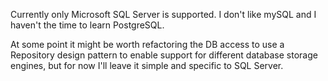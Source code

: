 Currently only Microsoft SQL Server is supported.  I don't like mySQL and I haven't the time to learn PostgreSQL.

At some point it might be worth refactoring the DB access to use a Repository design pattern to enable support for different database storage engines, 
but for now I'll leave it simple and specific to SQL Server.
